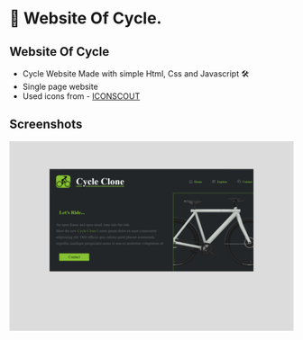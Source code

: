 
# 📱 Website Of Cycle.

## Website Of Cycle

- Cycle Website Made with simple Html, Css and Javascript 🛠
- Single page website
- Used icons from - [ICONSCOUT]("https://iconscout.com/")

## Screenshots

![Website Screenshot](./images/Preview/Preview.png)


